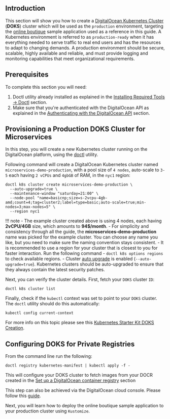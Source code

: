 ## Introduction

This section will show you how to create a [DigitalOcean Kubernetes Cluster](https://docs.digitalocean.com/products/kubernetes/) (**DOKS**) cluster which will be used as the `production` environment, targeting the [online boutique](https://github.com/digitalocean/kubernetes-sample-apps/tree/master/microservices-demo) sample application used as a reference in this guide.
A Kubernetes environment is referred to as `production-ready` when it has everything needed to serve traffic to real end users and has the resources to adapt to changing demands. A production environment should be secure, scalable, highly available and reliable, and must provide logging and monitoring capabilities that meet organizational requirements.

## Prerequisites

To complete this section you will need:

1. Doctl utility already installed as explained in the [Installing Required Tools -> Doctl](installing-required-tools.md#installing-doctl) section.
2. Make sure that you're authenticated with the DigitalOcean API as explained in the [Authenticating with the DigitalOcean API](do-api-auth.md) section.

## Provisioning a Production DOKS Cluster for Microservices

In this step, you will create a new Kubernetes cluster running on the DigitalOcean platform, using the [doctl](https://docs.digitalocean.com/reference/doctl/) utility.

Following command will create a DigitalOcean Kubernetes cluster named `microservices-demo-production`, with a pool size of `4 nodes`, auto-scale to `3-5` each having `2 vCPUs` and `4gbGB` of RAM, in the `nyc1` region:

```shell
doctl k8s cluster create microservices-demo-production \
  --auto-upgrade=true \
  --maintenance-window "saturday=21:00" \
  --node-pool "name=basicnp;size=s-2vcpu-4gb-amd;count=4;tag=cluster2;label=type=basic;auto-scale=true;min-nodes=3;max-nodes=5" \
  --region nyc1
```

!!! note
    - The example cluster created above is using 4 nodes, each having **2vCPU/4GB** size, which amounts to **94$/month**.
    - For simplicity and consistency through all the guide, the **microservices-demo-production** name was picked for the example cluster. You can choose any name you like, but you need to make sure the naming convention stays consistent.
    - It is recommended to use a region for your cluster that is closest to you for faster interaction. Run the following command - `doctl k8s options regions` to check available regions.
    - Cluster [auto upgrade](https://docs.digitalocean.com/products/kubernetes/how-to/upgrade-cluster/#automatically) is enabled (`--auto-upgrade=true`). Kubernetes clusters should be auto-upgraded to ensure that they always contain the latest security patches.

Next, you can verify the cluster details. First, fetch your `DOKS` cluster `ID`:

```shell
doctl k8s cluster list
```

Finally, check if the `kubectl` context was set to point to your `DOKS` cluster. The `doctl` utility should do this automatically:

```shell
kubectl config current-context
```

For more info on this topic please see this [Kubernetes Starter Kit DOKS Creation](https://github.com/digitalocean/Kubernetes-Starter-Kit-Developers/tree/main/01-setup-DOKS#step-3---creating-the-doks-cluster).

## Configuring DOKS for Private Registries

From the command line run the following:

```shell
doctl registry kubernetes-manifest | kubectl apply -f -
```

This will configure your DOKS cluster to fetch images from your DOCR created in the [Set up a DigitalOcean container registry](setup-docr.md) section

This step can also be achieved via the DigitalOcean cloud console. Please follow this [guide](https://docs.digitalocean.com/products/container-registry/how-to/use-registry-docker-kubernetes/#kubernetes-integration).

Next, you will learn how to deploy the online boutique sample application to your production cluster using `Kustomize`.
